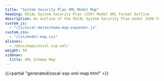 ```yaml
---
title: "System Security Plan XML Model Map"
heading: OSCAL System Security Plan (SSP) Model XML Format Outline
description: An outline of the OSCAL System Security Plan model JSON format.
custom_js:
  - "/js/oscal-metaschema-map-expander.js"
custom_css:
  - "/css/model-map.css"
aliases:
  - /docs/maps/oscal-ssp-xml/
weight: 50
sidenav:
  title: XML Schema Map
---
```


{{<partial "generated/oscal-ssp-xml-map.html" >}}
